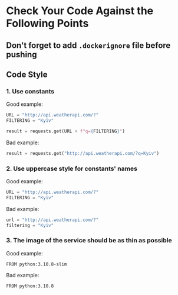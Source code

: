 # Сheck Your Code Against the Following Points

## Don't forget to add `.dockerignore` file before pushing

## Code Style

### 1. Use constants

Good example:
```python
URL = "http://api.weatherapi.com/?"
FILTERING = "Kyiv"

result = requests.get(URL + f"q={FILTERING}")
```

Bad example:
```python   
result = requests.get("http://api.weatherapi.com/?q=Kyiv")
```

### 2. Use uppercase style for constants' names

Good example:
```python
URL = "http://api.weatherapi.com/?"
FILTERING = "Kyiv"
```

Bad example:
```python
url = "http://api.weatherapi.com/?"
filtering = "Kyiv"
```

### 3. The image of the service should be as thin as possible

Good example:
```
FROM python:3.10.8-slim
```

Bad example:
```
FROM python:3.10.8
```

